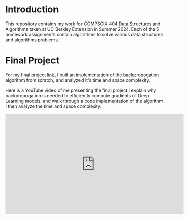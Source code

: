 # Introduction
This repository contains my work for COMPSCIX 404 Data Structures and Algorithms taken at UC Berkley Extension in Summer 2024. Each of the 5 homework assignments contain algorithms to solve various data structures and algorithms problems. 

# Final Project
For my final project [link](backpropogation-from-scratch.ipynb), I built an implementation of the backpropogation algorithm from scratch, and analyzed it's time and space complexity.

Here is a YouTube video of me presenting the final project.I explain why backpropogation is needed to efficiently compute gradients of Deep Learning models, and walk through a code implementation of the algorithm. I then analyze the time and space complexity:

<iframe width="560" height="315" src="https://www.youtube.com/embed/jvjHaB1CUPo?si=h5X3sQ_xOblpX81V" title="YouTube video player" frameborder="0" allow="accelerometer; autoplay; clipboard-write; encrypted-media; gyroscope; picture-in-picture; web-share" referrerpolicy="strict-origin-when-cross-origin" allowfullscreen></iframe>

